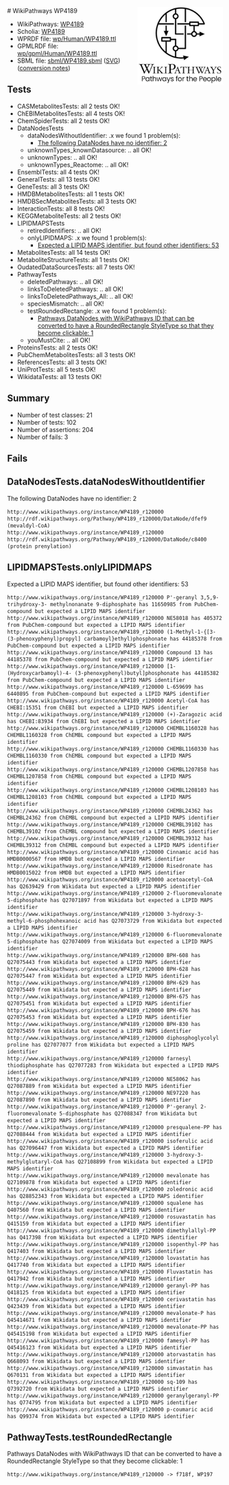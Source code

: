<img style="float: right; width: 200px" src="../logo.png" />
# WikiPathways WP4189

* WikiPathways: [WP4189](https://identifiers.org/wikipathways:WP4189)
* Scholia: [WP4189](https://scholia.toolforge.org/wikipathways/WP4189)
* WPRDF file: [wp/Human/WP4189.ttl](../wp/Human/WP4189.ttl)
* GPMLRDF file: [wp/gpml/Human/WP4189.ttl](../wp/gpml/Human/WP4189.ttl)
* SBML file: [sbml/WP4189.sbml](../sbml/WP4189.sbml) ([SVG](../sbml/WP4189.svg)) ([conversion notes](../sbml/WP4189.txt))

## Tests
* CASMetabolitesTests: all 2 tests OK!
* ChEBIMetabolitesTests: all 4 tests OK!
* ChemSpiderTests: all 2 tests OK!
* DataNodesTests
    * dataNodesWithoutIdentifier: .x we found 1 problem(s):
        * [The following DataNodes have no identifier: 2](#d2d32fa1)
    * unknownTypes_knownDatasource: .. all OK!
    * unknownTypes: .. all OK!
    * unknownTypes_Reactome: .. all OK!
* EnsemblTests: all 4 tests OK!
* GeneralTests: all 13 tests OK!
* GeneTests: all 3 tests OK!
* HMDBMetabolitesTests: all 1 tests OK!
* HMDBSecMetabolitesTests: all 3 tests OK!
* InteractionTests: all 8 tests OK!
* KEGGMetaboliteTests: all 2 tests OK!
* LIPIDMAPSTests
    * retiredIdentifiers: .. all OK!
    * onlyLIPIDMAPS: .x we found 1 problem(s):
        * [Expected a LIPID MAPS identifier, but found other identifiers: 53](#d0bfb6f7)
* MetabolitesTests: all 14 tests OK!
* MetaboliteStructureTests: all 1 tests OK!
* OudatedDataSourcesTests: all 7 tests OK!
* PathwayTests
    * deletedPathways: .. all OK!
    * linksToDeletedPathways: .. all OK!
    * linksToDeletedPathways_All: .. all OK!
    * speciesMismatch: .. all OK!
    * testRoundedRectangle: .x we found 1 problem(s):
        * [Pathways DataNodes with WikiPathways ID that can be converted to have a RoundedRectangle StyleType so that they become clickable: 1](#9fbad3cb)
    * youMustCite: .. all OK!
* ProteinsTests: all 2 tests OK!
* PubChemMetabolitesTests: all 3 tests OK!
* ReferencesTests: all 3 tests OK!
* UniProtTests: all 5 tests OK!
* WikidataTests: all 13 tests OK!


## Summary

* Number of test classes: 21
* Number of tests: 102
* Number of assertions: 204
* Number of fails: 3

## Fails

<a name="d2d32fa1" />

## DataNodesTests.dataNodesWithoutIdentifier

The following DataNodes have no identifier: 2
```
http://www.wikipathways.org/instance/WP4189_r120000 http://rdf.wikipathways.org/Pathway/WP4189_r120000/DataNode/dfef9 (mevaldyl-CoA)
http://www.wikipathways.org/instance/WP4189_r120000 http://rdf.wikipathways.org/Pathway/WP4189_r120000/DataNode/c8400 (protein prenylation)
```

<a name="d0bfb6f7" />

## LIPIDMAPSTests.onlyLIPIDMAPS

Expected a LIPID MAPS identifier, but found other identifiers: 53
```
http://www.wikipathways.org/instance/WP4189_r120000 P'-geranyl 3,5,9-trihydroxy-3- methylnonanate 9-diphosphate has 11650985 from PubChem-compound but expected a LIPID MAPS identifier
http://www.wikipathways.org/instance/WP4189_r120000 NE58018 has 405372 from PubChem-compound but expected a LIPID MAPS identifier
http://www.wikipathways.org/instance/WP4189_r120000 (1-Methyl-1-{[3-(3-phenoxyphenyl)propyl] carbamoyl}ethyl)phosphonate has 44185378 from PubChem-compound but expected a LIPID MAPS identifier
http://www.wikipathways.org/instance/WP4189_r120000 Compound 13 has 44185378 from PubChem-compound but expected a LIPID MAPS identifier
http://www.wikipathways.org/instance/WP4189_r120000 [1-(Hydroxycarbamoyl)-4- (3-phenoxyphenyl)butyl]phosphonate has 44185382 from PubChem-compound but expected a LIPID MAPS identifier
http://www.wikipathways.org/instance/WP4189_r120000 L-659699 has 6440895 from PubChem-compound but expected a LIPID MAPS identifier
http://www.wikipathways.org/instance/WP4189_r120000 Acetyl-CoA has CHEBI:15351 from ChEBI but expected a LIPID MAPS identifier
http://www.wikipathways.org/instance/WP4189_r120000 (+)-Zaragozic acid has CHEBI:83934 from ChEBI but expected a LIPID MAPS identifier
http://www.wikipathways.org/instance/WP4189_r120000 CHEMBL1160328 has CHEMBL1160328 from ChEMBL compound but expected a LIPID MAPS identifier
http://www.wikipathways.org/instance/WP4189_r120000 CHEMBL1160330 has CHEMBL1160330 from ChEMBL compound but expected a LIPID MAPS identifier
http://www.wikipathways.org/instance/WP4189_r120000 CHEMBL1207858 has CHEMBL1207858 from ChEMBL compound but expected a LIPID MAPS identifier
http://www.wikipathways.org/instance/WP4189_r120000 CHEMBL1208103 has CHEMBL1208103 from ChEMBL compound but expected a LIPID MAPS identifier
http://www.wikipathways.org/instance/WP4189_r120000 CHEMBL24362 has CHEMBL24362 from ChEMBL compound but expected a LIPID MAPS identifier
http://www.wikipathways.org/instance/WP4189_r120000 CHEMBL39102 has CHEMBL39102 from ChEMBL compound but expected a LIPID MAPS identifier
http://www.wikipathways.org/instance/WP4189_r120000 CHEMBL39312 has CHEMBL39312 from ChEMBL compound but expected a LIPID MAPS identifier
http://www.wikipathways.org/instance/WP4189_r120000 Cinnamic acid has HMDB0000567 from HMDB but expected a LIPID MAPS identifier
http://www.wikipathways.org/instance/WP4189_r120000 Risedronate has HMDB0015022 from HMDB but expected a LIPID MAPS identifier
http://www.wikipathways.org/instance/WP4189_r120000 acetoacetyl-CoA has Q2639429 from Wikidata but expected a LIPID MAPS identifier
http://www.wikipathways.org/instance/WP4189_r120000 2-fluoromevalonate 5-diphosphate has Q27071897 from Wikidata but expected a LIPID MAPS identifier
http://www.wikipathways.org/instance/WP4189_r120000 3-hydroxy-3-methyl-6-phosphohexanoic acid has Q27073729 from Wikidata but expected a LIPID MAPS identifier
http://www.wikipathways.org/instance/WP4189_r120000 6-fluoromevalonate 5-diphosphate has Q27074009 from Wikidata but expected a LIPID MAPS identifier
http://www.wikipathways.org/instance/WP4189_r120000 BPH-608 has Q27075443 from Wikidata but expected a LIPID MAPS identifier
http://www.wikipathways.org/instance/WP4189_r120000 BPH-628 has Q27075447 from Wikidata but expected a LIPID MAPS identifier
http://www.wikipathways.org/instance/WP4189_r120000 BPH-629 has Q27075449 from Wikidata but expected a LIPID MAPS identifier
http://www.wikipathways.org/instance/WP4189_r120000 BPH-675 has Q27075451 from Wikidata but expected a LIPID MAPS identifier
http://www.wikipathways.org/instance/WP4189_r120000 BPH-676 has Q27075453 from Wikidata but expected a LIPID MAPS identifier
http://www.wikipathways.org/instance/WP4189_r120000 BPH-830 has Q27075459 from Wikidata but expected a LIPID MAPS identifier
http://www.wikipathways.org/instance/WP4189_r120000 diphosphoglycolyl proline has Q27077077 from Wikidata but expected a LIPID MAPS identifier
http://www.wikipathways.org/instance/WP4189_r120000 farnesyl thiodiphosphate has Q27077283 from Wikidata but expected a LIPID MAPS identifier
http://www.wikipathways.org/instance/WP4189_r120000 NE58062 has Q27087889 from Wikidata but expected a LIPID MAPS identifier
http://www.wikipathways.org/instance/WP4189_r120000 NE97220 has Q27087890 from Wikidata but expected a LIPID MAPS identifier
http://www.wikipathways.org/instance/WP4189_r120000 P'-geranyl 2-fluoromevalonate 5-diphosphate has Q27088347 from Wikidata but expected a LIPID MAPS identifier
http://www.wikipathways.org/instance/WP4189_r120000 presqualene-PP has Q27088444 from Wikidata but expected a LIPID MAPS identifier
http://www.wikipathways.org/instance/WP4189_r120000 isoferulic acid has Q27096447 from Wikidata but expected a LIPID MAPS identifier
http://www.wikipathways.org/instance/WP4189_r120000 3-hydroxy-3-methylglutaryl-CoA has Q27108899 from Wikidata but expected a LIPID MAPS identifier
http://www.wikipathways.org/instance/WP4189_r120000 mevalonate has Q27109878 from Wikidata but expected a LIPID MAPS identifier
http://www.wikipathways.org/instance/WP4189_r120000 zoledronic acid has Q28852343 from Wikidata but expected a LIPID MAPS identifier
http://www.wikipathways.org/instance/WP4189_r120000 squalene has Q407560 from Wikidata but expected a LIPID MAPS identifier
http://www.wikipathways.org/instance/WP4189_r120000 rosuvastatin has Q415159 from Wikidata but expected a LIPID MAPS identifier
http://www.wikipathways.org/instance/WP4189_r120000 dimethylallyl-PP has Q417398 from Wikidata but expected a LIPID MAPS identifier
http://www.wikipathways.org/instance/WP4189_r120000 isopenthyl-PP has Q417403 from Wikidata but expected a LIPID MAPS identifier
http://www.wikipathways.org/instance/WP4189_r120000 lovastatin has Q417740 from Wikidata but expected a LIPID MAPS identifier
http://www.wikipathways.org/instance/WP4189_r120000 Fluvastatin has Q417942 from Wikidata but expected a LIPID MAPS identifier
http://www.wikipathways.org/instance/WP4189_r120000 geranyl-PP has Q418125 from Wikidata but expected a LIPID MAPS identifier
http://www.wikipathways.org/instance/WP4189_r120000 cerivastatin has Q423439 from Wikidata but expected a LIPID MAPS identifier
http://www.wikipathways.org/instance/WP4189_r120000 mevalonate-P has Q45414671 from Wikidata but expected a LIPID MAPS identifier
http://www.wikipathways.org/instance/WP4189_r120000 mevalonate-PP has Q45415198 from Wikidata but expected a LIPID MAPS identifier
http://www.wikipathways.org/instance/WP4189_r120000 famesyl-PP has Q45416123 from Wikidata but expected a LIPID MAPS identifier
http://www.wikipathways.org/instance/WP4189_r120000 atorvastatin has Q668093 from Wikidata but expected a LIPID MAPS identifier
http://www.wikipathways.org/instance/WP4189_r120000 simvastatin has Q670131 from Wikidata but expected a LIPID MAPS identifier
http://www.wikipathways.org/instance/WP4189_r120000 sq-109 has Q7392720 from Wikidata but expected a LIPID MAPS identifier
http://www.wikipathways.org/instance/WP4189_r120000 geranylgeranyl-PP has Q774795 from Wikidata but expected a LIPID MAPS identifier
http://www.wikipathways.org/instance/WP4189_r120000 p-coumaric acid has Q99374 from Wikidata but expected a LIPID MAPS identifier
```

<a name="9fbad3cb" />

## PathwayTests.testRoundedRectangle

Pathways DataNodes with WikiPathways ID that can be converted to have a RoundedRectangle StyleType so that they become clickable: 1
```
http://www.wikipathways.org/instance/WP4189_r120000 -> f718f, WP197
 ```

